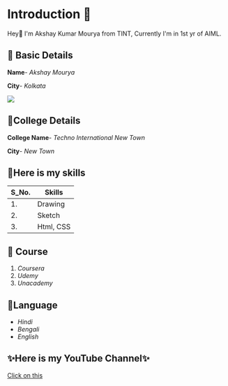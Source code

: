 
# Introduction 🚀
Hey👋 I'm Akshay Kumar Mourya from TINT, Currently I'm in 1st yr of AIML.

## 💠 Basic Details

**Name**- *Akshay Mourya*

**City**- *Kolkata*

<img src="https://img.icons8.com/bubbles/100/000000/kolkata.png"/>

## 💠College Details

**College Name**- *Techno International New Town*

**City**- *New Town*

## 💠Here is my skills

| S_No. | Skills|
|----|----|
|1.| Drawing|
|2.| Sketch |
|3.| Html, CSS|

## 💠 Course
1. *Coursera*
2. *Udemy*
3. *Unacademy*

## 💠Language
- *Hindi*
- *Bengali*
- *English*
 
 ## ✨**Here is my YouTube Channel**✨
 [Click on this](https://youtube.com/channel/UC27XwfUrCDrp57YIf_8IZwQ)
